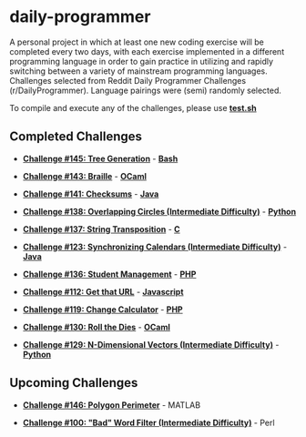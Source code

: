 daily-programmer
================

A personal project in which at least one new coding exercise will be completed every two days, with each exercise implemented in a different programming language in order to gain practice in utilizing and rapidly switching between a variety of mainstream programming languages. Challenges selected from Reddit Daily Programmer Challenges (r/DailyProgrammer). Language pairings were (semi) randomly selected.

To compile and execute any of the challenges, please use [**test.sh**](https://github.com/aftabjkhan/daily-programmer/blob/master/test.sh)

## Completed Challenges

* [**Challenge #145: Tree Generation**](http://www.reddit.com/r/dailyprogrammer/comments/1t0r09/121613_challenge_145_easy_tree_generation/) - [**Bash**](https://github.com/aftabjkhan/daily-programmer/tree/master/challenge-145)

* [**Challenge #143: Braille**](http://www.reddit.com/r/dailyprogrammer/comments/1s061q/120313_challenge_143_easy_braille/) - [**OCaml**](https://github.com/aftabjkhan/daily-programmer/tree/master/challenge-143)

* [**Challenge #141: Checksums**](http://www.reddit.com/r/dailyprogrammer/comments/1qwkdz/111113_challenge_141_easy_checksums/) - [**Java**](https://github.com/aftabjkhan/daily-programmer/tree/master/challenge-141)

* [**Challenge #138: Overlapping Circles (Intermediate Difficulty)**](http://www.reddit.com/r/dailyprogrammer/comments/1s6484/120513_challenge_138_intermediate_overlapping/) - [**Python**](https://github.com/aftabjkhan/daily-programmer/tree/master/challenge-138)

* [**Challenge #137: String Transposition**](http://www.reddit.com/r/dailyprogrammer/comments/1m1jam/081313_challenge_137_easy_string_transposition/) - [**C**](https://github.com/aftabjkhan/daily-programmer/tree/master/challenge-137)

* [**Challenge #123: Synchronizing Calendars (Intermediate Difficulty)**](http://www.reddit.com/r/dailyprogrammer/comments/1dx3wj/050813_challenge_123_intermediate_synchronizing/) - [**Java**](https://github.com/aftabjkhan/daily-programmer/tree/master/challenge-123)

* [**Challenge #136: Student Management**](http://www.reddit.com/r/dailyprogrammer/comments/1kphtf/081313_challenge_136_easy_student_management/) - [**PHP**](https://github.com/aftabjkhan/daily-programmer/tree/master/challenge-136)

* [**Challenge #112: Get that URL**](http://www.reddit.com/r/dailyprogrammer/comments/137f7t/11142012_challenge_112_easyget_that_url/) - [**Javascript**](https://github.com/aftabjkhan/daily-programmer/tree/master/challenge-112)

* [**Challenge #119: Change Calculator**](http://www.reddit.com/r/dailyprogrammer/comments/17f3y2/012813_challenge_119_easy_change_calculator/) - [**PHP**](https://github.com/aftabjkhan/daily-programmer/tree/master/challenge-119)

* [**Challenge #130: Roll the Dies**](http://www.reddit.com/r/dailyprogrammer/comments/1givnn/061713_challenge_130_easy_roll_the_dies/) - [**OCaml**](https://github.com/aftabjkhan/daily-programmer/tree/master/challenge-130)

* [**Challenge #129: N-Dimensional Vectors (Intermediate Difficulty)**](http://www.reddit.com/r/dailyprogrammer/comments/1hzq9y/071013_challenge_129_intermediate_ndimensional/) - [**Python**](https://github.com/aftabjkhan/daily-programmer/tree/master/challenge-129)

## Upcoming Challenges

* [**Challenge #146: Polygon Perimeter**](http://www.reddit.com/r/dailyprogrammer/comments/1tixzk/122313_challenge_146_easy_polygon_perimeter/) - MATLAB

* [**Challenge #100: "Bad" Word Filter (Intermediate Difficulty)**](http://www.reddit.com/r/dailyprogrammer/comments/106gse/9202012_challenge_100_intermediate_bad_word_filter/) - Perl



